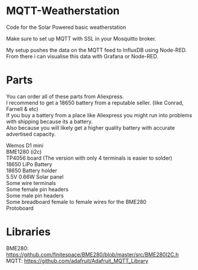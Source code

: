 # MQTT-Weatherstation

Code for the Solar Powered basic weatherstation

Make sure to set up MQTT with SSL in your Mosquitto broker.

My setup pushes the data on the MQTT feed to InfluxDB using Node-RED.
From there i can visualise this data with Grafana or Node-RED.

# Parts
You can order all of these parts from Aliexpress.  
I recommend to get a 18650 battery from a reputable seller. (like Conrad, Farnell & etc)  
If you buy a battery from a place like Aliexpress you might run into problems with shipping because its a battery.  
Also because you will likely get a higher quality battery with accurate advertised capacity.  

Wemos D1 mini  
BME1280 (i2c)  
TP4056 board (The version with only 4 terminals is easier to solder)  
18650 LiPo Battery  
18650 Battery holder  
5.5V 0.66W Solar panel  
Some wire terminals  
Some female pin headers  
Some male pin headers  
Some breadboard female to female wires for the BME280  
Protoboard  

# Libraries
BME280: https://github.com/finitespace/BME280/blob/master/src/BME280I2C.h  
MQTT: https://github.com/adafruit/Adafruit_MQTT_Library  
